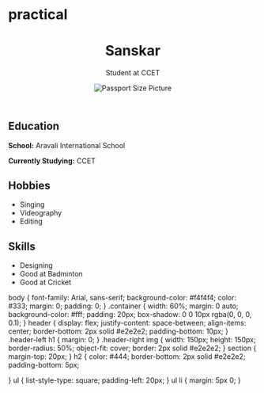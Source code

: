 # practical
<!DOCTYPE html>
<html lang="en">
<head>
<meta charset="UTF-8">
<meta name="viewport" content="width=device-width, initial-scale=1.0">
<title>My Curriculum Vitae</title>
<link rel="stylesheet" href="styles.css">
</head>
<body>
<div class="container">
<header>
<div class="header-left">
<h1>Sanskar</h1>
<p>Student at CCET</p>
</div>
<div class="header-right">
<img src="passport.jpg" alt="Passport Size Picture">
</div>
</header>
<section class="education">
<h2>Education</h2>
<p><strong>School:</strong> Aravali International School</p>
<p><strong>Currently Studying:</strong> CCET</p>
</section>
<section class="hobbies">
<h2>Hobbies</h2>
<ul>
<li>Singing</li>
<li>Videography</li>
<li>Editing</li>
</ul>
</section>
<section class="skills">
<h2>Skills</h2>
<ul>
<li>Designing</li>
<li>Good at Badminton</li>
<li>Good at Cricket</li>
</ul>
</section>
</div>

</body>
</html>

body {
font-family: Arial, sans-serif;
background-color: #f4f4f4;
color: #333;
margin: 0;
padding: 0;
}
.container {
width: 60%;
margin: 0 auto;
background-color: #fff;
padding: 20px;
box-shadow: 0 0 10px rgba(0, 0, 0, 0.1);
}
header {
display: flex;
justify-content: space-between;
align-items: center;
border-bottom: 2px solid #e2e2e2;
padding-bottom: 10px;
}
.header-left h1 {
margin: 0;
}
.header-right img {
width: 150px;
height: 150px;
border-radius: 50%;
object-fit: cover;
border: 2px solid #e2e2e2;
}
section {
margin-top: 20px;
}
h2 {
color: #444;
border-bottom: 2px solid #e2e2e2;
padding-bottom: 5px;

}
ul {
list-style-type: square;
padding-left: 20px;
}
ul li {
margin: 5px 0;
}
